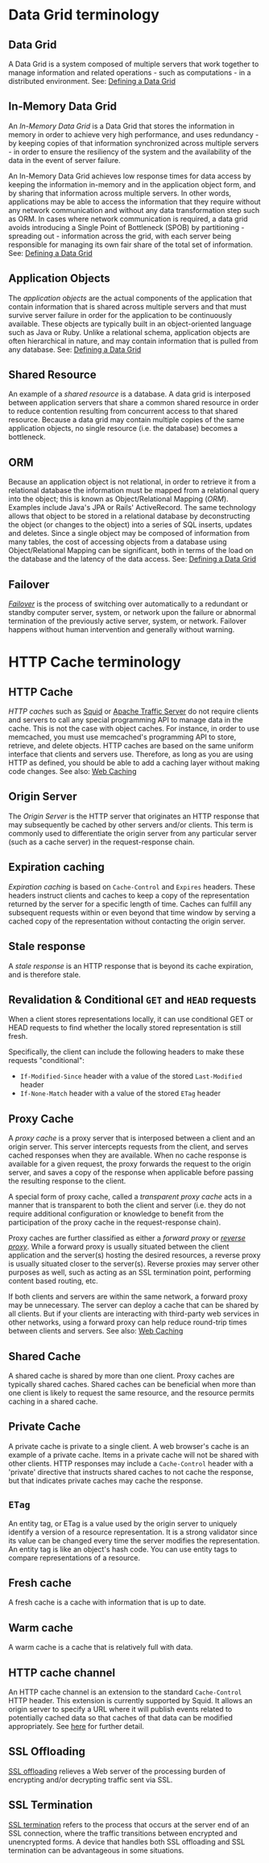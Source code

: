 # Data Grid terminology

## Data Grid

A Data Grid is a system composed of multiple servers that work together to manage information and related operations - such as computations - in a distributed environment. See: [Defining a Data Grid](http://coherence.oracle.com/display/COH33UG/Defining+a+Data+Grid)

## In-Memory Data Grid

An *In-Memory Data Grid* is a Data Grid that stores the information in memory in order to achieve very high performance, and uses redundancy - by keeping copies of that information synchronized across multiple servers - in order to ensure the resiliency of the system and the availability of the data in the event of server failure.

An In-Memory Data Grid achieves low response times for data access by keeping the information in-memory and in the application object form, and by sharing that information across multiple servers. In other words, applications may be able to access the information that they require without any network communication and without any data transformation step such as ORM. In cases where network communication is required, a data grid avoids introducing a Single Point of Bottleneck (SPOB) by partitioning - spreading out - information across the grid, with each server being responsible for managing its own fair share of the total set of information. See: [Defining a Data Grid](http://coherence.oracle.com/display/COH33UG/Defining+a+Data+Grid)

## Application Objects

The *application objects* are the actual components of the application that contain information that is shared across multiple servers and that must survive server failure in order for the application to be continuously available. These objects are typically built in an object-oriented language such as Java or Ruby. Unlike a relational schema, application objects are often hierarchical in nature, and may contain information that is pulled from any database. See: [Defining a Data Grid](http://coherence.oracle.com/display/COH33UG/Defining+a+Data+Grid)

## Shared Resource

An example of a *shared resource* is a database. A data grid is interposed between application servers that share a common shared resource in order to reduce contention resulting from concurrent access to that shared resource. Because a data grid may contain multiple copies of the same application objects, no single resource (i.e. the database) becomes a bottleneck.

## ORM

Because an application object is not relational, in order to retrieve it from a relational database the information must be mapped from a relational query into the object; this is known as Object/Relational Mapping (*ORM*). Examples include Java's JPA or Rails' ActiveRecord. The same technology allows that object to be stored in a relational database by deconstructing the object (or changes to the object) into a series of SQL inserts, updates and deletes. Since a single object may be composed of information from many tables, the cost of accessing objects from a database using Object/Relational Mapping can be significant, both in terms of the load on the database and the latency of the data access. See: [Defining a Data Grid](http://coherence.oracle.com/display/COH33UG/Defining+a+Data+Grid)

## Failover

*[Failover](http://en.wikipedia.org/wiki/Failover)* is the process of switching over automatically to a redundant or standby computer server, system, or network upon the failure or abnormal termination of the previously active server, system, or network. Failover happens without human intervention and generally without warning.

# HTTP Cache terminology

## HTTP Cache

*HTTP cache*s such as [Squid](http://www.squid-cache.org/) or [Apache Traffic Server](https://trafficserver.apache.org/) do not require clients and servers to call any special programming API to manage data in the cache. This is not the case with object caches. For instance, in order to use memcached, you must use memcached's programming API to store, retrieve, and delete objects. HTTP caches are based on the same uniform interface that clients and servers use. Therefore, as long as you are using HTTP as defined, you should be able to add a caching layer without making code changes. See also: [Web Caching](http://search.safaribooksonline.com/book/web-development/web-services/9780596809140/web-caching/chapter-caching#X2ludGVybmFsX0ZsYXNoUmVhZGVyP3htbGlkPTk3ODA1OTY4MDkxNDAvY2hhcHRlci1jYWNoaW5n)

## Origin Server

The *Origin Server* is the HTTP server that originates an HTTP response that may subsequently be cached by other servers and/or clients. This term is commonly used to differentiate the origin server from any particular server (such as a cache server) in the request-response chain.

## Expiration caching

*Expiration caching* is based on `Cache-Control` and `Expires` headers. These headers instruct clients and caches to keep a copy of the representation returned by the server for a specific length of time. Caches can fulfill any subsequent requests within or even beyond that time window by serving a cached copy of the representation without contacting the origin server.

## Stale response

A *stale response* is an HTTP response that is beyond its cache expiration, and is therefore stale.

## Revalidation & Conditional `GET` and `HEAD` requests

When a client stores representations locally, it can use conditional GET or HEAD requests to find whether the locally stored representation is still fresh.

Specifically, the client can include the following headers to make these requests "conditional":

* `If-Modified-Since` header with a value of the stored `Last-Modified` header
* `If-None-Match` header with a value of the stored `ETag` header

## Proxy Cache

A *proxy cache* is a proxy server that is interposed between a client and an origin server. This server intercepts requests from the client, and serves cached responses when they are available. When no cache response is available for a given request, the proxy forwards the request to the origin server, and saves a copy of the response when applicable before passing the resulting response to the client.

A special form of proxy cache, called a *transparent proxy cache* acts in a manner that is transparent to both the client and server (i.e. they do not require additional configuration or knowledge to benefit from the participation of the proxy cache in the request-response chain).

Proxy caches are further classified as either a *forward proxy* or *[reverse proxy](http://en.wikipedia.org/wiki/Reverse_proxy)*. While a forward proxy is usually situated between the client application and the server(s) hosting the desired resources, a reverse proxy is usually situated closer to the server(s). Reverse proxies may server other purposes as well, such as acting as an SSL termination point, performing content based routing, etc.

If both clients and servers are within the same network, a forward proxy may be unnecessary. The server can deploy a cache that can be shared by all clients. But if your clients are interacting with third-party web services in other networks, using a forward proxy can help reduce round-trip times between clients and servers. See also: [Web Caching](http://search.safaribooksonline.com/book/web-development/web-services/9780596809140/web-caching/chapter-caching#X2ludGVybmFsX0ZsYXNoUmVhZGVyP3htbGlkPTk3ODA1OTY4MDkxNDAvcmVjaXBlLWhvdy10by11c2UtZXhwaXJhdGlvbi1oZWFkZXJzLWluLWNsaWVudHM=)

## Shared Cache

A shared cache is shared by more than one client. Proxy caches are typically shared caches. Shared caches can be beneficial when more than one client is likely to request the same resource, and the resource permits caching in a shared cache.

## Private Cache

A private cache is private to a single client. A web browser's cache is an example of a private cache. Items in a private cache will not be shared with other clients. HTTP responses may include a `Cache-Control` header with a 'private' directive that instructs shared caches to not cache the response, but that indicates private caches may cache the response.

## `ETag`

An entity tag, or ETag is a value used by the origin server to uniquely identify a version of a resource representation. It is a strong validator since its value can be changed every time the server modifies the representation. An entity tag is like an object's hash code. You can use entity tags to compare representations of a resource.

## Fresh cache

A fresh cache is a cache with information that is up to date.

## Warm cache

A warm cache is a cache that is relatively full with data.

## HTTP cache channel

An HTTP cache channel is an extension to the standard `Cache-Control` HTTP header. This extension is currently supported by Squid. It allows an origin server to specify a URL where it will publish events related to potentially cached data so that caches of that data can be modified appropriately. See [here](http://ietfreport.isoc.org/idref/draft-nottingham-http-cache-channels) for further detail.

## SSL Offloading

[SSL offloading](http://www.f5.com/glossary/ssl-offloading.html) relieves a Web server of the processing burden of encrypting and/or decrypting traffic sent via SSL.

## SSL Termination

[SSL termination](http://www.f5.com/glossary/ssl-termination.html) refers to the process that occurs at the server end of an SSL connection, where the traffic transitions between encrypted and unencrypted forms. A device that handles both SSL offloading and SSL termination can be advantageous in some situations.
